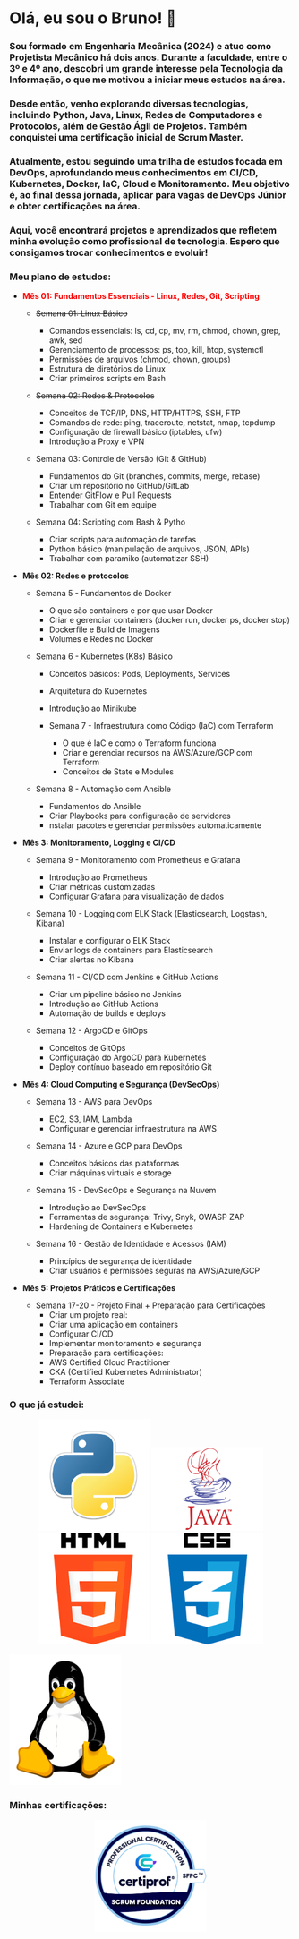 # Olá, eu sou o Bruno! 👋

### Sou formado em Engenharia Mecânica (2024) e atuo como Projetista Mecânico há dois anos. Durante a faculdade, entre o 3º e 4º ano, descobri um grande interesse pela Tecnologia da Informação, o que me motivou a iniciar meus estudos na área.

### Desde então, venho explorando diversas tecnologias, incluindo Python, Java, Linux, Redes de Computadores e Protocolos, além de Gestão Ágil de Projetos. Também conquistei uma certificação inicial de Scrum Master.

### Atualmente, estou seguindo uma trilha de estudos focada em DevOps, aprofundando meus conhecimentos em CI/CD, Kubernetes, Docker, IaC, Cloud e Monitoramento. Meu objetivo é, ao final dessa jornada, aplicar para vagas de DevOps Júnior e obter certificações na área.

### Aqui, você encontrará projetos e aprendizados que refletem minha evolução como profissional de tecnologia. Espero que consigamos trocar conhecimentos e evoluir!

### **Meu plano de estudos:**

- <span style="color:red">**Mês 01: Fundamentos Essenciais - Linux, Redes, Git, Scripting**</span>

  - ~~Semana 01: Linux Básico~~
      -  Comandos essenciais: ls, cd, cp, mv, rm, chmod, chown, grep, awk, sed
      -  Gerenciamento de processos: ps, top, kill, htop, systemctl
      -  Permissões de arquivos (chmod, chown, groups)
      -  Estrutura de diretórios do Linux
      -  Criar primeiros scripts em Bash

  - ~~Semana 02: Redes & Protocolos~~
      - Conceitos de TCP/IP, DNS, HTTP/HTTPS, SSH, FTP
      - Comandos de rede: ping, traceroute, netstat, nmap, tcpdump
      - Configuração de firewall básico (iptables, ufw)
      - Introdução a Proxy e VPN 

  - Semana 03: Controle de Versão (Git & GitHub)
      - Fundamentos do Git (branches, commits, merge, rebase)
      - Criar um repositório no GitHub/GitLab
      - Entender GitFlow e Pull Requests
      - Trabalhar com Git em equipe

  - Semana 04: Scripting com Bash & Pytho
      - Criar scripts para automação de tarefas
      - Python básico (manipulação de arquivos, JSON, APIs)
      - Trabalhar com paramiko (automatizar SSH)

- **Mês 02: Redes e protocolos**

  - Semana 5 - Fundamentos de Docker
      - O que são containers e por que usar Docker
      - Criar e gerenciar containers (docker run, docker ps, docker stop)
      - Dockerfile e Build de Imagens
      - Volumes e Redes no Docker

  - Semana 6 - Kubernetes (K8s) Básico
      - Conceitos básicos: Pods, Deployments, Services
      - Arquitetura do Kubernetes
      - Introdução ao Minikube
      
    - Semana 7 - Infraestrutura como Código (IaC) com Terraform
      - O que é IaC e como o Terraform funciona
      - Criar e gerenciar recursos na AWS/Azure/GCP com Terraform
      - Conceitos de State e Modules

  - Semana 8 - Automação com Ansible
      - Fundamentos do Ansible
      - Criar Playbooks para configuração de servidores
      - nstalar pacotes e gerenciar permissões automaticamente

- **Mês 3: Monitoramento, Logging e CI/CD**

  - Semana 9 - Monitoramento com Prometheus e Grafana
      - Introdução ao Prometheus
      - Criar métricas customizadas
      - Configurar Grafana para visualização de dados

  - Semana 10 - Logging com ELK Stack (Elasticsearch, Logstash, Kibana)
      - Instalar e configurar o ELK Stack
      - Enviar logs de containers para Elasticsearch
      - Criar alertas no Kibana

  - Semana 11 - CI/CD com Jenkins e GitHub Actions
      - Criar um pipeline básico no Jenkins
      - Introdução ao GitHub Actions
      - Automação de builds e deploys

  - Semana 12 - ArgoCD e GitOps
      - Conceitos de GitOps
      - Configuração do ArgoCD para Kubernetes
      - Deploy contínuo baseado em repositório Git

- **Mês 4: Cloud Computing e Segurança (DevSecOps)**

  - Semana 13 - AWS para DevOps
      - EC2, S3, IAM, Lambda
      - Configurar e gerenciar infraestrutura na AWS

  - Semana 14 - Azure e GCP para DevOps
      - Conceitos básicos das plataformas
      - Criar máquinas virtuais e storage

  - Semana 15 - DevSecOps e Segurança na Nuvem
      - Introdução ao DevSecOps
      - Ferramentas de segurança: Trivy, Snyk, OWASP ZAP
      - Hardening de Containers e Kubernetes

  - Semana 16 - Gestão de Identidade e Acessos (IAM)
      - Princípios de segurança de identidade
      - Criar usuários e permissões seguras na AWS/Azure/GCP

- **Mês 5: Projetos Práticos e Certificações**

  - Semana 17-20 - Projeto Final + Preparação para Certificações
      - Criar um projeto real:
      - Criar uma aplicação em containers
      - Configurar CI/CD
      - Implementar monitoramento e segurança
      - Preparação para certificações:
      - AWS Certified Cloud Practitioner
      - CKA (Certified Kubernetes Administrator)
      - Terraform Associate

### **O que já estudei:**

<p align="center">

<img src="https://github.com/bbrunovaes/bbrunovaes/blob/main/kisspng-python-programming-language-computer-programming-5aefaba2926b57.9208708715256564825997.png" width="200">
<img src="https://github.com/bbrunovaes/bbrunovaes/blob/main/b2a16cd7fa6fcce08be55edd43f85006.png" width="200">
<img src="https://github.com/bbrunovaes/bbrunovaes/blob/main/b27194c21c7371ddb8243d6d050bb892.png" width="200">
<img src="https://github.com/bbrunovaes/bbrunovaes/blob/main/0e15cfc3b98ac7eeecb357056fc075fd.png" width="200">

</p>

<img src="https://github.com/bbrunovaes/bbrunovaes/blob/main/98a13244ca77b460e9db8c9fee56423f.png" width="200">


### **Minhas certificações:**
<div align="center">
<img src="https://github.com/bbrunovaes/bbrunovaes/blob/main/Certiprof_Scrum.png" width="200">
<div>